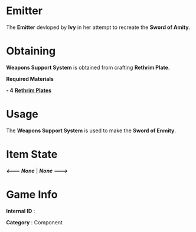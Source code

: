 # Emitter

The **Emitter** devloped by **Ivy** in her attempt to recreate the **Sword of Amity**.

# Obtaining

**Weapons Support System** is obtained from crafting **Rethrim Plate**.

**Required Materials**

**- 4** [**Rethrim Plates**](https://github.com/AlphaMC0/Lone-Martian/blob/main/Plates/Rethrim%20Plate.md)

# Usage

The **Weapons Support System** is used to make the **Sword of Enmity**.

# Item State

***<--- None*** | ***None --->***

# Game Info

**Internal ID** : 

**Category** : Component

